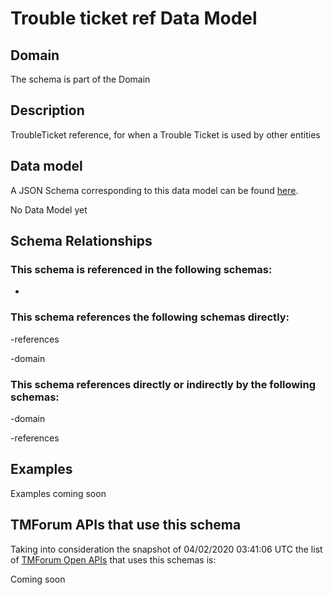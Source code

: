 # Trouble ticket ref Data Model

## Domain

The  schema is part of the  Domain

## Description

TroubleTicket reference, for when a Trouble Ticket is used by other entities

## Data model

A JSON Schema corresponding to this data model can be found
[here](https://github.com/tmforum-rand/schemas/blob/candidates/Common/TroubleTicketRef.schema.json).

No Data Model yet

## Schema Relationships

### This schema is referenced in the following schemas:

-

### This schema references the following schemas directly:

-references

-domain

### This schema references directly or indirectly by the following schemas:

-domain

-references



## Examples

Examples coming soon

## TMForum APIs that use this schema

Taking into consideration the snapshot of 04/02/2020 03:41:06 UTC the list of [TMForum Open APIs](https://www.tmforum.org/open-apis/) that uses this schemas is:

Coming soon